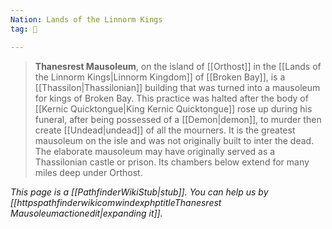 ```yaml
---
Nation: Lands of the Linnorm Kings
tag: 🌃

---
```


> **Thanesrest Mausoleum**, on the island of [[Orthost]] in the [[Lands of the Linnorm Kings|Linnorm Kingdom]] of [[Broken Bay]], is a [[Thassilon|Thassilonian]] building that was turned into a mausoleum for kings of Broken Bay. This practice was halted after the body of [[Kernic Quicktongue|King Kernic Quicktongue]] rose up during his funeral, after being possessed of a [[Demon|demon]], to murder then create [[Undead|undead]] of all the mourners.
> It is the greatest mausoleum on the isle and was not originally built to inter the dead. The elaborate mausoleum may have originally served as a Thassilonian castle or prison. Its chambers below extend for many miles deep under Orthost.



*This page is a [[PathfinderWikiStub|stub]]. You can help us by [[httpspathfinderwikicomwindexphptitleThanesrest Mausoleumactionedit|expanding it]].*








